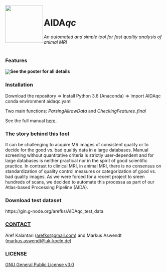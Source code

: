 <img align="left" src="https://github.com/maswendt/AIDAmri/blob/master/AIDA_Logo.png" width="120">
<h1>AIDA<i>qc</i></h1>

*An automated and simple tool for fast qualtiy analysis of animal MRI*
<br/>
<br/>
<h3>Features</h3> 
<img align="center" src="https://github.com/aswendtlab/AIDAqc/blob/main/AIDAqc_workflow.pdf>
- **Input:** Bruker raw data or NIFTY (T2-weighted MRI, diffusion weighted MRI or DTI, and rs-fMRI)
- **Calculations:** SNR, tSNR, movement variability, data quality categorization (finds bad quality outlier)
- **Output Format:** Excel sheets & pdf

[**See the poster for all details**](https://github.com/aswendtlab/AIDAqc/blob/main/AIDAqc_Poster_Summary.pdf) 

<h3>Installation</h3> 
Download the repository => Install Python 3.6 (Anaconda) => Import AIDAqc conda environment aidaqc.yaml

Two main functions: *ParsingAllrawData* and *CheckingFeatures_final*

See the full manual [here](https://github.com/aswendtlab/AIDAqc/blob/main/AIDAqc_help_v1_1.pdf).

<h3>The story behind this tool</h3> 

It can be challenging to acquire MR images of consistent quality or to decide for the good vs. bad qualtiy data in a large databases. Manual screening without quantitative criteria is strictly user-dependent and for large databases is neither practical nor in the spirit of good scientific practice. In contrast to clinical MRI, in animal MRI, there is no consensus on standardization of quality control measures or categorization of good vs. bad quality images. As we were forced for a recent project to sreen hundreds of scans, we decided to automate this processa as part of our Atlas-based Processing Pipeline (AIDA).

<h3>Download test dataset</h3>
https://gin.g-node.org/arefks/AIDAqc_test_data

[<h3><b>CONTACT</h3></b>](https://neurologie.uk-koeln.de/forschung/ag-neuroimaging-neuroengineering/)
Aref Kalantari (arefks@gmail.com) and Markus Aswendt (markus.aswendt@uk-koeln.de)

<h3><b>LICENSE</h3></b>

[GNU General Public License v3.0](https://github.com/aswendtlab/AIDAqc/blob/main/LICENSE)
